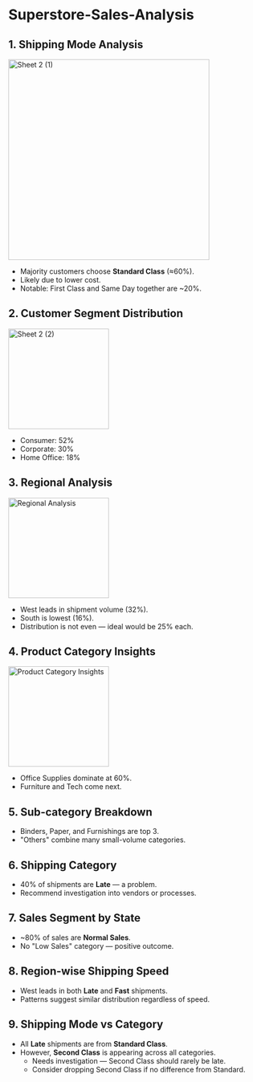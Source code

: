 # Superstore-Sales-Analysis

## 1. Shipping Mode Analysis

<img src="https://github.com/user-attachments/assets/6958e374-3235-41f3-97b3-a027d6eec068" alt="Sheet 2 (1)" height="400px">

- Majority customers choose **Standard Class** (≈60%).
- Likely due to lower cost.
- Notable: First Class and Same Day together are ~20%.

## 2. Customer Segment Distribution

<img src="https://github.com/user-attachments/assets/3ba1ad90-baf9-4b78-889f-607db97c9849" alt="Sheet 2 (2)" height="200px">

- Consumer: 52%
- Corporate: 30%
- Home Office: 18%

## 3. Regional Analysis

<img src="https://github.com/user-attachments/assets/d1f5e5ab-cacd-4d19-9021-2dcf30015c04" alt="Regional Analysis" height="200px">


- West leads in shipment volume (32%).
- South is lowest (16%).
- Distribution is not even — ideal would be 25% each.

## 4. Product Category Insights

<img src="https://github.com/user-attachments/assets/7fc6f65d-b93b-4c54-a5b7-4a194a9df5be" alt="Product Category Insights" height="200px">

- Office Supplies dominate at 60%.
- Furniture and Tech come next.

## 5. Sub-category Breakdown
- Binders, Paper, and Furnishings are top 3.
- "Others" combine many small-volume categories.

## 6. Shipping Category
- 40% of shipments are **Late** — a problem.
- Recommend investigation into vendors or processes.

## 7. Sales Segment by State
- ~80% of sales are **Normal Sales**.
- No "Low Sales" category — positive outcome.

## 8. Region-wise Shipping Speed

- West leads in both **Late** and **Fast** shipments.
- Patterns suggest similar distribution regardless of speed.

## 9. Shipping Mode vs Category
- All **Late** shipments are from **Standard Class**.
- However, **Second Class** is appearing across all categories.
  - Needs investigation — Second Class should rarely be late.
  - Consider dropping Second Class if no difference from Standard.

